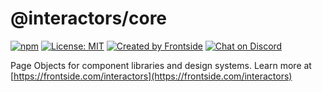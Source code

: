# @interactors/core

[![npm](https://img.shields.io/npm/v/@interactors/core.svg)](https://www.npmjs.com/package/@interactors/core)
[![License: MIT](https://img.shields.io/badge/License-MIT-yellow.svg)](https://opensource.org/licenses/MIT)
[![Created by Frontside](https://img.shields.io/badge/created%20by-frontside-26abe8.svg)](https://frontside.com)
[![Chat on Discord](https://img.shields.io/discord/700803887132704931?Label=Discord)](https://discord.gg/mv4uxxcAKd)

Page Objects for component libraries and design systems. Learn more at
[https://frontside.com/interactors](https://frontside.com/interactors)
